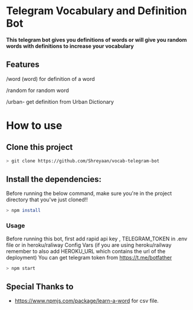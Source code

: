 # Telegram Vocabulary and Definition Bot
**This telegram bot gives you definitions of words or will give you random words with definitions to increase your vocabulary**

## Features
/word (word) for definition of a word

/random for random word 

/urban- get definition from Urban Dictionary

# How to use
## Clone this project

```bash
> git clone https://github.com/Shreyaan/vocab-telegram-bot
```

## Install the dependencies:
Before running the below command, make sure you're in the project directory that
you've just cloned!!
```bash
> npm install
```

### Usage
Before running this bot, first add rapid api key , TELEGRAM_TOKEN in .env file or in heroku/raliway Config Vars (if you are using heroku/railway remember to also add HEROKU_URL which contains the url of the deployment) 
You can get telegram token from https://t.me/botfather

```bash
> npm start
```

## Special Thanks to
* https://www.npmjs.com/package/learn-a-word for csv file.
